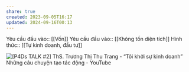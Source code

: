 ```yaml
---
share: true
created: 2023-09-05T16:17
updated: 2024-09-16T00:13
---
```

Yêu cầu đầu vào:: [[Vốn]]
Yêu cầu đầu vào:: [[Không tốn diện tích]]
Hình thức:: [[Tự kinh doanh, đầu tư]]

![\[P4Ds TALK #2\] ThS. Trương Thị Thu Trang - “Tôi khởi sự kinh doanh” Những câu chuyện tạo tác động - YouTube](https://youtu.be/_hX2Sm5aOTk?si=gzGbUJi3-nIE5HZQ)